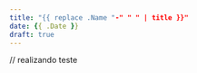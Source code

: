 ```yaml
---
title: "{{ replace .Name "-" " " | title }}"
date: {{ .Date }}
draft: true
---
```


// realizando teste